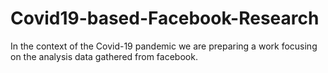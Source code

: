 # Covid19-based-Facebook-Research
In the context of the Covid-19 pandemic we are preparing a work focusing on the analysis  data gathered from facebook.

